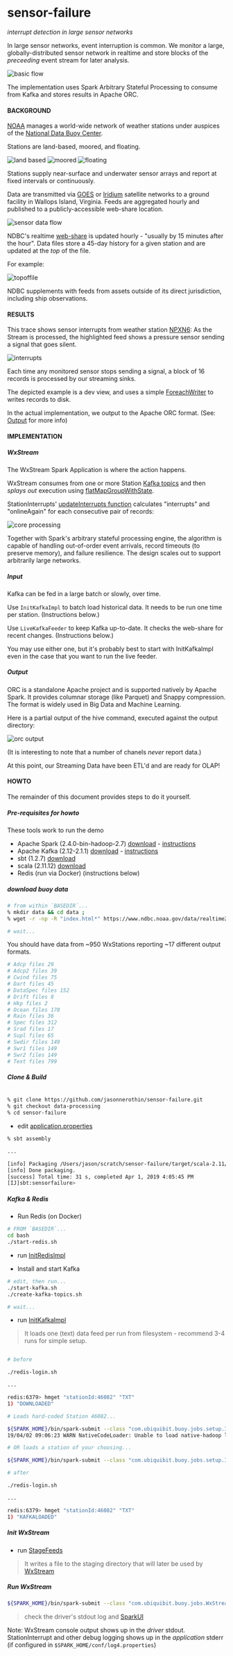 # sensor-failure

*interrupt detection in large sensor networks*

In large sensor networks, event interruption is common. We monitor a large, globally-distributed sensor network in realtime and store blocks of the *preceeding* event stream for later analysis.     

![basic flow](img/buoy-flow.png) 

The implementation uses Spark Arbitrary Stateful Processing to consume from Kafka and stores results in Apache ORC.

#### BACKGROUND

[NOAA](https://www.noaa.gov/) manages a world-wide network of weather stations under auspices of the [National Data Buoy Center](https://www.ndbc.noaa.gov/). 

Stations are land-based, moored, and floating.

![land based](img/sbio1.png)
![moored](img/image003.png)
![floating](img/12m1.png)

Stations supply near-surface and underwater sensor arrays and report at fixed intervals or continuously. 

Data are transmitted via [GOES](https://en.wikipedia.org/wiki/Geostationary_Operational_Environmental_Satellite) or [Iridium](https://en.wikipedia.org/wiki/Iridium_satellite_constellation) satellite networks to a ground facility in Wallops Island, Virginia. Feeds are aggregated hourly and published to a publicly-accessible web-share location.

![sensor data flow](img/NDBC-dataflow.png)

NDBC's realtime [web-share](https://www.ndbc.noaa.gov/data/realtime2/) is updated hourly - "usually by 15 minutes after the hour". Data files store a 45-day history for a given station and are updated at the *top* of the file. 

For example:

![topoffile](img/head.png)

NDBC supplements with feeds from assets outside of its direct jurisdiction, including ship observations.

#### RESULTS

This trace shows sensor interrupts from weather station [NPXN6](https://www.ndbc.noaa.gov/station_page.php?station=npxn6): As the Stream is processed, the highlighted feed shows a pressure sensor sending a signal that goes silent.

![interrupts](img/two-interrupts.png)

Each time any monitored sensor stops sending a signal, a block of 16 records is processed by our streaming sinks.

The depicted example is a dev view, and uses a simple [ForeachWriter](src/main/scala/com/ubiquibit/buoy/jobs/InterruptWriter.scala) to writes records to disk.

In the actual implementation, we output to the Apache ORC format. (See: [Output](#output) for more info)

#### IMPLEMENTATION

##### WxStream

The WxStream Spark Application is where the action happens. 

WxStream consumes from one or more Station [Kafka topics](src/main/scala/com/ubiquibit/buoy/jobs/WxStream.scala#L71) and then *splays out* execution using [flatMapGroupWithState](src/main/scala/com/ubiquibit/buoy/jobs/WxStream.scala#L83).

StationInterrupts' [updateInterrupts function](src/main/scala/com/ubiquibit/buoy/jobs/StationInterrupts.scala#L44) calculates "interrupts" and "onlineAgain" for each consecutive pair of records:

![core processing](img/processed.png)

Together with Spark's arbitrary stateful processing engine, the algorithm is capable of handling out-of-order event arrivals, record timeouts (to preserve memory), and failure resilience. The design scales out to support arbitrarily large networks.

##### Input

Kafka can be fed in a large batch or slowly, over time. 

Use `InitKafkaImpl` to batch load historical data. It needs to be run one time per station. (Instructions below.) 

Use `LiveKafkaFeeder` to keep Kafka up-to-date. It checks the web-share for recent changes. (Instructions below.)

You may use either one, but it's probably best to start with InitKafkaImpl even in the case that you want to run the live feeder.

##### Output

ORC is a standalone Apache project and is supported natively by Apache Spark. It provides columnar storage (like Parquet) and Snappy compression. The format is widely used in Big Data and Machine Learning. 

Here is a partial output of the hive command, executed against the output directory:

![orc output](img/OrcOutput.png)

(It is interesting to note that a number of chanels *never* report data.)

At this point, our Streaming Data have been ETL'd and are ready for OLAP!

#### HOWTO

The remainder of this document provides steps to do it yourself.  

##### Pre-requisites for howto

These tools work to run the demo

- Apache Spark (2.4.0-bin-hadoop-2.7) [download](https://spark.apache.org/downloads.html) - [instructions](https://spark.apache.org/docs/latest/)
- Apache Kafka (2.12-2.1.1) [download](https://kafka.apache.org/downloads) - [instructions](https://kafka.apache.org/quickstart)
- sbt (1.2.7) [download](https://www.scala-sbt.org/download.html)
- scala (2.11.12) [download](https://www.scala-lang.org/download/)
- Redis (run via Docker) (instructions below)

#####  download buoy data 

```bash 
# from within `BASEDIR`...
% mkdir data && cd data ;
% wget -r -np -R "index.html*" https://www.ndbc.noaa.gov/data/realtime2/ ; 

# wait...

```

You should have data from ~950 WxStations reporting ~17 different output formats. 

```bash
# Adcp files 29
# Adcp2 files 39
# Cwind files 75
# Dart files 45
# DataSpec files 152
# Drift files 8
# Hkp files 2
# Ocean files 178
# Rain files 36
# Spec files 312
# Srad files 17
# Supl files 65
# Swdir files 149
# Swr1 files 149
# Swr2 files 149
# Text files 799
```

##### Clone & Build

```bash

% git clone https://github.com/jasonnerothin/sensor-failure.git
% git checkout data-processing
% cd sensor-failure 
```
- edit [application.properties](src/main/resources/application.properties)
```bash
% sbt assembly

...

[info] Packaging /Users/jason/scratch/sensor-failure/target/scala-2.11/sensorfailure-assembly-1.0.jar ...
[info] Done packaging.
[success] Total time: 31 s, completed Apr 1, 2019 4:05:45 PM
[IJ]sbt:sensorfailure> 

```

##### Kafka & Redis

- Run Redis (on Docker)
````bash
# FROM `BASEDIR`...
cd bash
./start-redis.sh
````
- run [InitRedisImpl](src/main/scala/com/ubiquibit/buoy/jobs/setup/InitKafka.scala) 

- Install and start Kafka 

```bash 
# edit, then run...
./start-kafka.sh
./create-kafka-topics.sh

# wait...
```

- run [InitKafkaImpl](src/main/scala/com/ubiquibit/buoy/jobs/setup/InitKafka.scala) 

> It loads one (text) data feed per run from filesystem - recommend 3-4 runs for simple setup.

```bash

# before

./redis-login.sh

...

redis:6379> hmget "stationId:46082" "TXT"
1) "DOWNLOADED"

# Loads hard-coded Station 46082...

${SPARK_HOME}/bin/spark-submit --class "com.ubiquibit.buoy.jobs.setup.InitKafkaImpl" --master "spark://${SPARK_HOST}:7077" --deploy-mode cluster --executor-cores 2 --packages "org.apache.spark:spark-sql-kafka-0-10_2.11:2.4.0" "/Users/jason/scratch/sensor-failure/target/scala-2.11/sensorfailure-assembly-1.0.jar"
19/04/02 09:06:23 WARN NativeCodeLoader: Unable to load native-hadoop library for your platform... using builtin-java classes where applicable

# OR loads a station of your choosing...

${SPARK_HOME}/bin/spark-submit --class "com.ubiquibit.buoy.jobs.setup.InitKafkaImpl" --master "spark://${SPARK_HOST}:7077" --deploy-mode cluster --executor-cores 2 --packages "org.apache.spark:spark-sql-kafka-0-10_2.11:2.4.0" "/Users/jason/scratch/sensor-failure/Target/scala-2.11/sensorfailure-assembly-1.0.jar" "BZST2"

# after

./redis-login.sh

...

redis:6379> hmget "stationId:46082" "TXT"
1) "KAFKALOADED"
```

##### Init WxStream

- run [StageFeeds](src/main/scala/com/ubiquibit/buoy/jobs/util/StageFeeds.scala)

> It writes a file to the staging directory that will later be used by [WxStream](src/main/scala/com/ubiquibit/buoy/jobs/WxStream.scala)

##### Run WxStream

```bash
${SPARK_HOME}/bin/spark-submit --class "com.ubiquibit.buoy.jobs.WxStream" --master "spark://${SPARK_HOST}:7077" --deploy-mode cluster --executor-cores 4 --packages "org.apache.spark:spark-sql-kafka-0-10_2.11:2.4.0" "/Users/jason/scratch/sensor-failure/target/scala-2.11/sensorfailure-assembly-1.0.jar"
``` 

> check the driver's stdout log and [SparkUI](http://localhost:8080)

Note: WxStream console output shows up in the *driver* stdout. StationInterrupt and other debug logging shows up in the *application* stderr (if configured in `$SPARK_HOME/conf/log4.properties`)
